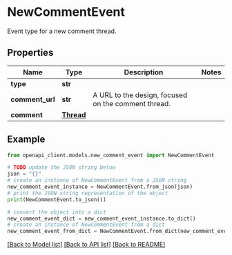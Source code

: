 # NewCommentEvent

Event type for a new comment thread.

## Properties

Name | Type | Description | Notes
------------ | ------------- | ------------- | -------------
**type** | **str** |  | 
**comment_url** | **str** | A URL to the design, focused on the comment thread. | 
**comment** | [**Thread**](Thread.md) |  | 

## Example

```python
from openapi_client.models.new_comment_event import NewCommentEvent

# TODO update the JSON string below
json = "{}"
# create an instance of NewCommentEvent from a JSON string
new_comment_event_instance = NewCommentEvent.from_json(json)
# print the JSON string representation of the object
print(NewCommentEvent.to_json())

# convert the object into a dict
new_comment_event_dict = new_comment_event_instance.to_dict()
# create an instance of NewCommentEvent from a dict
new_comment_event_from_dict = NewCommentEvent.from_dict(new_comment_event_dict)
```
[[Back to Model list]](../README.md#documentation-for-models) [[Back to API list]](../README.md#documentation-for-api-endpoints) [[Back to README]](../README.md)


